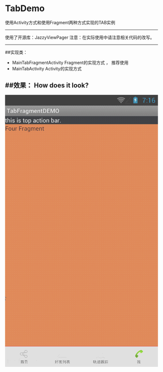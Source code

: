 # TabDemo
使用Activity方式和使用Fragment两种方式实现的TAB实例

----------------------------------------

使用了开源库：JazzyViewPager
注意：在实际使用中请注意相关代码的改写。

--------------------------------
##实现类：
+ MainTabFragmentActivity	Fragment的实现方式 ， 推荐使用
+ MainTabActivity	Activity的实现方式

##效果：
How does it look?
------------------------------
![android-TABDEMO screenshot](demo.gif)